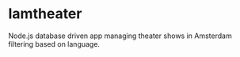 # Iamtheater
Node.js database driven app managing theater shows in Amsterdam filtering based on language.
